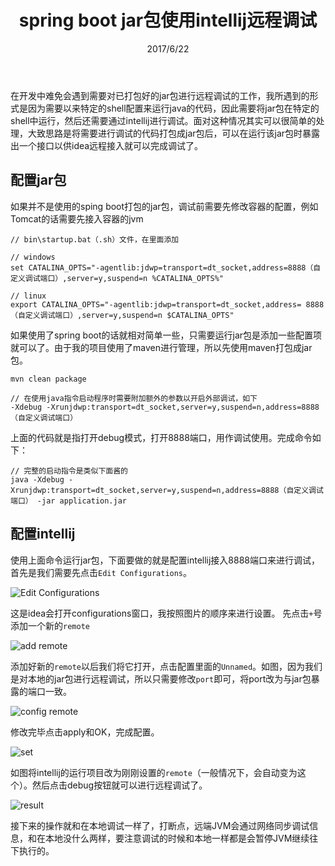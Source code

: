 ﻿---
title: spring boot jar包使用intellij远程调试
date: 2017/6/22
categories: Java
tag: Java
---

在开发中难免会遇到需要对已打包好的jar包进行远程调试的工作，我所遇到的形式是因为需要以来特定的shell配置来运行java的代码，因此需要将jar包在特定的shell中运行，然后还需要通过intellij进行调试。面对这种情况其实可以很简单的处理，大致思路是将需要进行调试的代码打包成jar包后，可以在运行该jar包时暴露出一个接口以供idea远程接入就可以完成调试了。

## 配置jar包    
如果并不是使用的sping boot打包的jar包，调试前需要先修改容器的配置，例如Tomcat的话需要先接入容器的jvm
```shell
// bin\startup.bat（.sh）文件，在里面添加
 
// windows
set CATALINA_OPTS="-agentlib:jdwp=transport=dt_socket,address=8888（自定义调试端口）,server=y,suspend=n %CATALINA_OPTS%"
 
// linux
export CATALINA_OPTS="-agentlib:jdwp=transport=dt_socket,address= 8888（自定义调试端口）,server=y,suspend=n $CATALINA_OPTS"
```
如果使用了spring boot的话就相对简单一些，只需要运行jar包是添加一些配置项就可以了。由于我的项目使用了maven进行管理，所以先使用maven打包成jar包。
```shell
mvn clean package
```
```shell
// 在使用java指令启动程序时需要附加额外的参数以开启外部调试，如下
-Xdebug -Xrunjdwp:transport=dt_socket,server=y,suspend=n,address=8888（自定义调试端口）
```
上面的代码就是指打开debug模式，打开8888端口，用作调试使用。完成命令如下：
```shell 
// 完整的启动指令是类似下面酱的
java -Xdebug -Xrunjdwp:transport=dt_socket,server=y,suspend=n,address=8888（自定义调试端口） -jar application.jar
```
## 配置intellij
使用上面命令运行jar包，下面要做的就是配置intellij接入8888端口来进行调试，首先是我们需要先点击`Edit Configurations`。

![Edit Configurations](/img/17-6/20-2.png)

这是idea会打开configurations窗口，我按照图片的顺序来进行设置。
先点击`+`号添加一个新的`remote`

![add remote](/img/17-6/20-3.png)

添加好新的`remote`以后我们将它打开，点击配置里面的`Unnamed`。如图，因为我们是对本地的jar包进行远程调试，所以只需要修改`port`即可，将port改为与jar包暴露的端口一致。

![config remote](/img/17-6/20-4.png)

修改完毕点击apply和OK，完成配置。

![set](/img/17-6/20-5.png)

如图将intellij的运行项目改为刚刚设置的`remote`（一般情况下，会自动变为这个）。然后点击debug按钮就可以进行远程调试了。

![result](/img/17-6/20-6.png)

接下来的操作就和在本地调试一样了，打断点，远端JVM会通过网络同步调试信息，和在本地没什么两样，要注意调试的时候和本地一样都是会暂停JVM继续往下执行的。





